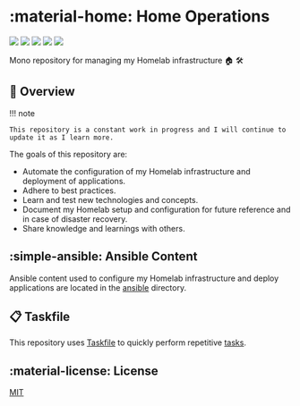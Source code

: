 # :material-home: Home Operations

![](https://github.com/dbrennand/home-ops/actions/workflows/ansible-lint.yml/badge.svg)
![](https://github.com/dbrennand/home-ops/actions/workflows/build-ee.yml/badge.svg)
![](https://github.com/dbrennand/home-ops/actions/workflows/cleanup-ee.yml/badge.svg)
![](https://github.com/dbrennand/home-ops/actions/workflows/gh-pages.yml/badge.svg)
![](https://github.com/dbrennand/home-ops/actions/workflows/tflint.yml/badge.svg)

Mono repository for managing my Homelab infrastructure 🏠 🛠

## 📝 Overview

!!! note

    This repository is a constant work in progress and I will continue to update it as I learn more.

The goals of this repository are:

- Automate the configuration of my Homelab infrastructure and deployment of applications.
- Adhere to best practices.
- Learn and test new technologies and concepts.
- Document my Homelab setup and configuration for future reference and in case of disaster recovery.
- Share knowledge and learnings with others.

## :simple-ansible: Ansible Content

Ansible content used to configure my Homelab infrastructure and deploy applications are located in the [ansible](https://github.com/dbrennand/home-ops/tree/main/ansible) directory.

## 📋 Taskfile

This repository uses [Taskfile](https://taskfile.dev) to quickly perform repetitive [tasks](https://github.com/dbrennand/home-ops/blob/main/Taskfile.yml).

## :material-license: License

[MIT](https://github.com/dbrennand/home-ops/blob/main/LICENSE)
